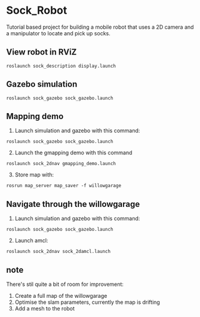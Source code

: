 # Sock_Robot
Tutorial based project for building a mobile robot that uses a 2D camera and a manipulator to locate and pick up socks. 

## View robot in RViZ

```
roslaunch sock_description display.launch
```

## Gazebo simulation
```
roslaunch sock_gazebo sock_gazebo.launch
```

## Mapping demo

1. Launch simulation and gazebo with this command:

```
roslaunch sock_gazebo sock_gazebo.launch
```

2. Launch the gmapping demo with this command

```
roslaunch sock_2dnav gmapping_demo.launch
```

3. Store map with: 

```
rosrun map_server map_saver -f willowgarage
```

## Navigate through the willowgarage

1. Launch simulation and gazebo with this command:

```
roslaunch sock_gazebo sock_gazebo.launch
```

2. Launch amcl: 
```
roslaunch sock_2dnav sock_2damcl.launch
```

## note

There's stil quite a bit of room for improvement: 
1. Create a full map of the willowgarage
2. Optimise the slam parameters, currently the map is drifting
3. Add a mesh to the robot

